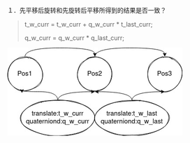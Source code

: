 １．先平移后旋转和先旋转后平移所得到的结果是否一致？

> t_w_curr = t_w_curr + q_w_curr * t_last_curr;
>
> q_w_curr = q_w_curr * q_last_curr;

![loam](../picture/loam.jpg)

